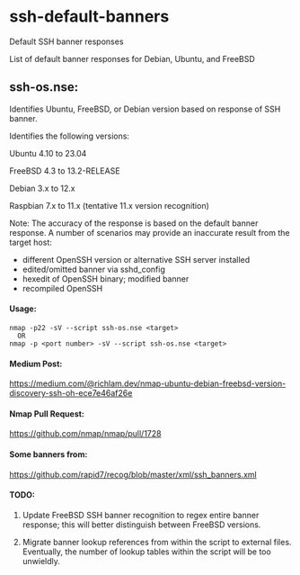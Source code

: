 # ssh-default-banners
Default SSH banner responses

List of default banner responses for Debian, Ubuntu, and FreeBSD

## ssh-os.nse:

Identifies Ubuntu, FreeBSD, or Debian version based on response of SSH banner.

Identifies the following versions:

Ubuntu 4.10 to 23.04

FreeBSD 4.3 to 13.2-RELEASE

Debian 3.x to 12.x

Raspbian 7.x to 11.x (tentative 11.x version recognition)


Note: The accuracy of the response is based on the default banner response.
A number of scenarios may provide an inaccurate result from the target host:

* different OpenSSH version or alternative SSH server installed
* edited/omitted banner via sshd_config
* hexedit of OpenSSH binary; modified banner
* recompiled OpenSSH

#### Usage:
```
nmap -p22 -sV --script ssh-os.nse <target>
  OR
nmap -p <port number> -sV --script ssh-os.nse <target>
```

#### Medium Post:

https://medium.com/@richlam.dev/nmap-ubuntu-debian-freebsd-version-discovery-ssh-oh-ece7e46af26e

#### Nmap Pull Request:

https://github.com/nmap/nmap/pull/1728

#### Some banners from:

https://github.com/rapid7/recog/blob/master/xml/ssh_banners.xml

#### TODO:

1. Update FreeBSD SSH banner recognition to regex entire banner response; this
will better distinguish between FreeBSD versions.

2. Migrate banner lookup references from within the script to external files.
Eventually, the number of lookup tables within the script will be too unwieldly.
